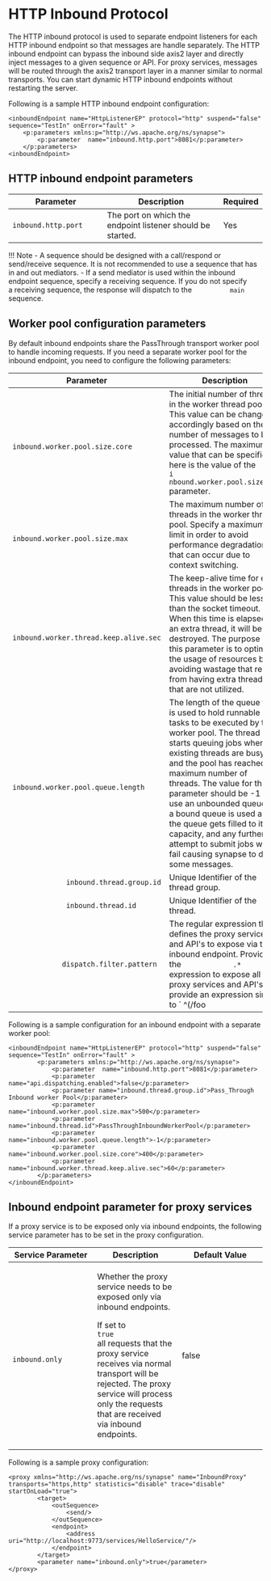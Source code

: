 # HTTP Inbound Protocol

The HTTP inbound protocol is used to separate endpoint listeners for
each HTTP inbound endpoint so that messages are handle separately. The
HTTP inbound endpoint can bypass the inbound side axis2 layer and
directly inject messages to a given sequence or API. For proxy services,
messages will be routed through the axis2 transport layer in a manner
similar to normal transports. You can start dynamic HTTP inbound
endpoints without restarting the server.

Following is a sample HTTP inbound endpoint configuration:

``` 
<inboundEndpoint name="HttpListenerEP" protocol="http" suspend="false" sequence="TestIn" onError="fault" >
    <p:parameters xmlns:p="http://ws.apache.org/ns/synapse">
        <p:parameter  name="inbound.http.port">8081</p:parameter>
    </p:parameters>
<inboundEndpoint>
```

## HTTP inbound endpoint parameters

| Parameter                                    | Description                                                | Required |
|----------------------------------------------|------------------------------------------------------------|----------|
| ` inbound.http.port            ` | The port on which the endpoint listener should be started. | Yes      |

!!! Note
    -   A sequence should be designed with a call/respond or send/receive sequence. It is not recommended to use a sequence that has in and out mediators.
    -   If a send mediator is used within the inbound endpoint sequence, specify a receiving sequence. If you do not specify a receiving sequence, the response will dispatch to the `           main          ` sequence.


## Worker pool configuration parameters

By default inbound endpoints share the PassThrough transport worker pool to handle incoming requests. If you need a separate worker pool for the
inbound endpoint, you need to configure the following parameters:

| Parameter                                                         | Description                                                                                                                                                                                                                                                                                                                                                                                                                                                          | Default Value                           |
|-------------------------------------------------------------------|---------------------------------------------------------------------------------------------------------------------------------------------------------------------------------------------------------------------------------------------------------------------------------------------------------------------------------------------------------------------------------------------------------------------------------------------------------------------------|-----------------------------------------|
| `              inbound.worker.pool.size.core             `        | The initial number of threads in the worker thread pool. This value can be changed accordingly based on the number of messages to be processed. The maximum value that can be specified here is the value of the `             i             nbound.worker.pool.size.max            ` parameter.                                                                                                                                                                          | 400                                     |
| `              inbound.worker.pool.size.max             `         | The maximum number of threads in the worker thread pool. Specify a maximum limit in order to avoid performance degradation that can occur due to context switching.                                                                                                                                                                                                                                                                                                       | 500                                     |
| `              inbound.worker.thread.keep.alive.sec             ` | The keep-alive time for extra threads in the worker pool. This value should be less than the socket timeout. When this time is elapsed for an extra thread, it will be destroyed. The purpose of this parameter is to optimize the usage of resources by avoiding wastage that results from having extra threads that are not utilized.                                                                                                                                   | `             60            `           |
| `              inbound.worker.pool.queue.length             `     | The length of the queue that is used to hold runnable tasks to be executed by the worker pool. The thread pool starts queuing jobs when all existing threads are busy and the pool has reached the maximum number of threads. The value for this parameter should be -1 to use an unbounded queue. If a bound queue is used and the queue gets filled to its capacity, and any further attempt to submit jobs will fail causing synapse to drop some messages.            | -1                                      |
| `              inbound.thread.group.id             `              | Unique Identifier of the thread group.                                                                                                                                                                                                                                                                                                                                                                                                                                    | PassThrough inbound worker thread group |
| `              inbound.thread.id             `                    | Unique Identifier of the thread.                                                                                                                                                                                                                                                                                                                                                                                                                                          | PassThroughInboundWorkerThread          |
| `             dispatch.filter.pattern            `                | The regular expression that defines the proxy services and API's to expose via the inbound endpoint. Provide the `             .*            ` expression to expose all proxy services and API's or provide an expression similar to `             ^(/foo|/bar|/services/MyProxy)$            ` to define a set of services to expose via the inbound endpoint. If you do not provide an expression only the defined sequence of the inbound endpoint will be accessible. | blank                                   |
  

Following is a sample configuration for an inbound endpoint with a separate worker pool:

```
<inboundEndpoint name="HttpListenerEP" protocol="http" suspend="false" sequence="TestIn" onError="fault" >
        <p:parameters xmlns:p="http://ws.apache.org/ns/synapse">
            <p:parameter  name="inbound.http.port">8081</p:parameter>
            <p:parameter  name="api.dispatching.enabled">false</p:parameter> 
            <p:parameter name="inbound.thread.group.id">Pass_Through Inbound worker Pool</p:parameter>
            <p:parameter name="inbound.worker.pool.size.max">500</p:parameter>
            <p:parameter name="inbound.thread.id">PassThroughInboundWorkerPool</p:parameter>
            <p:parameter name="inbound.worker.pool.queue.length">-1</p:parameter>
            <p:parameter name="inbound.worker.pool.size.core">400</p:parameter>
            <p:parameter name="inbound.worker.thread.keep.alive.sec">60</p:parameter>
        </p:parameters>
</inboundEndpoint>
```

## Inbound endpoint parameter for proxy services

If a proxy service is to be exposed only via inbound endpoints, the following service parameter has to be set in the proxy configuration.

<table>
<colgroup>
<col style="width: 33%" />
<col style="width: 33%" />
<col style="width: 33%" />
</colgroup>
<thead>
<tr class="header">
<th>Service Parameter</th>
<th>Description</th>
<th>Default Value</th>
</tr>
</thead>
<tbody>
<tr class="odd">
<td><code>             inbound.only            </code></td>
<td><p>Whether the proxy service needs to be exposed only via inbound endpoints.</p>
<p>If set to <code>              true             </code> all requests that the proxy service receives via normal transport will be rejected. The proxy service will process only the requests that are received via inbound endpoints.</p></td>
<td>false</td>
</tr>
</tbody>
</table>

Following is a sample proxy configuration:

```
<proxy xmlns="http://ws.apache.org/ns/synapse" name="InboundProxy" transports="https,http" statistics="disable" trace="disable" startOnLoad="true">
        <target>
            <outSequence>
                <send/>
            </outSequence>
            <endpoint>
                <address uri="http://localhost:9773/services/HelloService/"/>
            </endpoint>
        </target>
        <parameter name="inbound.only">true</parameter>
</proxy>
```